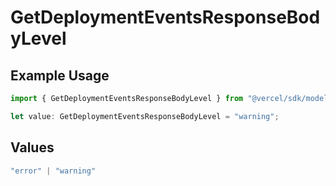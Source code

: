 # GetDeploymentEventsResponseBodyLevel

## Example Usage

```typescript
import { GetDeploymentEventsResponseBodyLevel } from "@vercel/sdk/models/getdeploymenteventsop.js";

let value: GetDeploymentEventsResponseBodyLevel = "warning";
```

## Values

```typescript
"error" | "warning"
```